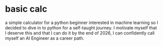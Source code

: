# basic calc
a simple calculator for a python beginner
interested in machine learning so I decided to dive in to python for a self-taught journey.
I motivate myself that I deserve this and that I can do it
by the end of 2026, I can confidently call myself an AI Engineer as a career path.
